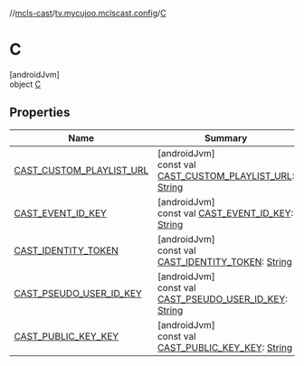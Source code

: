 //[mcls-cast](../../../index.md)/[tv.mycujoo.mclscast.config](../index.md)/[C](index.md)

# C

[androidJvm]\
object [C](index.md)

## Properties

| Name | Summary |
|---|---|
| [CAST_CUSTOM_PLAYLIST_URL](-c-a-s-t_-c-u-s-t-o-m_-p-l-a-y-l-i-s-t_-u-r-l.md) | [androidJvm]<br>const val [CAST_CUSTOM_PLAYLIST_URL](-c-a-s-t_-c-u-s-t-o-m_-p-l-a-y-l-i-s-t_-u-r-l.md): [String](https://kotlinlang.org/api/latest/jvm/stdlib/kotlin/-string/index.html) |
| [CAST_EVENT_ID_KEY](-c-a-s-t_-e-v-e-n-t_-i-d_-k-e-y.md) | [androidJvm]<br>const val [CAST_EVENT_ID_KEY](-c-a-s-t_-e-v-e-n-t_-i-d_-k-e-y.md): [String](https://kotlinlang.org/api/latest/jvm/stdlib/kotlin/-string/index.html) |
| [CAST_IDENTITY_TOKEN](-c-a-s-t_-i-d-e-n-t-i-t-y_-t-o-k-e-n.md) | [androidJvm]<br>const val [CAST_IDENTITY_TOKEN](-c-a-s-t_-i-d-e-n-t-i-t-y_-t-o-k-e-n.md): [String](https://kotlinlang.org/api/latest/jvm/stdlib/kotlin/-string/index.html) |
| [CAST_PSEUDO_USER_ID_KEY](-c-a-s-t_-p-s-e-u-d-o_-u-s-e-r_-i-d_-k-e-y.md) | [androidJvm]<br>const val [CAST_PSEUDO_USER_ID_KEY](-c-a-s-t_-p-s-e-u-d-o_-u-s-e-r_-i-d_-k-e-y.md): [String](https://kotlinlang.org/api/latest/jvm/stdlib/kotlin/-string/index.html) |
| [CAST_PUBLIC_KEY_KEY](-c-a-s-t_-p-u-b-l-i-c_-k-e-y_-k-e-y.md) | [androidJvm]<br>const val [CAST_PUBLIC_KEY_KEY](-c-a-s-t_-p-u-b-l-i-c_-k-e-y_-k-e-y.md): [String](https://kotlinlang.org/api/latest/jvm/stdlib/kotlin/-string/index.html) |

